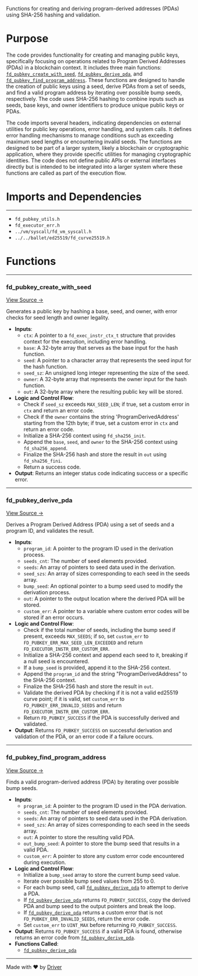 <!--------------------------------------------------------------------------------->
<!-- IMPORTANT: This file is auto-generated by Driver (https://driver.ai). -------->
<!-- Manual edits may be overwritten on future commits. --------------------------->
<!--------------------------------------------------------------------------------->

Functions for creating and deriving program-derived addresses (PDAs) using SHA-256 hashing and validation.

# Purpose
The code provides functionality for creating and managing public keys, specifically focusing on operations related to Program Derived Addresses (PDAs) in a blockchain context. It includes three main functions: [`fd_pubkey_create_with_seed`](<#fd_pubkey_create_with_seed>), [`fd_pubkey_derive_pda`](<#fd_pubkey_derive_pda>), and [`fd_pubkey_find_program_address`](<#fd_pubkey_find_program_address>). These functions are designed to handle the creation of public keys using a seed, derive PDAs from a set of seeds, and find a valid program address by iterating over possible bump seeds, respectively. The code uses SHA-256 hashing to combine inputs such as seeds, base keys, and owner identifiers to produce unique public keys or PDAs.

The code imports several headers, indicating dependencies on external utilities for public key operations, error handling, and system calls. It defines error handling mechanisms to manage conditions such as exceeding maximum seed lengths or encountering invalid seeds. The functions are designed to be part of a larger system, likely a blockchain or cryptographic application, where they provide specific utilities for managing cryptographic identities. The code does not define public APIs or external interfaces directly but is intended to be integrated into a larger system where these functions are called as part of the execution flow.
# Imports and Dependencies

---
- `fd_pubkey_utils.h`
- `fd_executor_err.h`
- `../vm/syscall/fd_vm_syscall.h`
- `../../ballet/ed25519/fd_curve25519.h`


# Functions

---
### fd\_pubkey\_create\_with\_seed<!-- {{#callable:fd_pubkey_create_with_seed}} -->
[View Source →](<../../../../../src/flamenco/runtime/fd_pubkey_utils.c#L6>)

Generates a public key by hashing a base, seed, and owner, with error checks for seed length and owner legality.
- **Inputs**:
    - `ctx`: A pointer to a `fd_exec_instr_ctx_t` structure that provides context for the execution, including error handling.
    - `base`: A 32-byte array that serves as the base input for the hash function.
    - `seed`: A pointer to a character array that represents the seed input for the hash function.
    - `seed_sz`: An unsigned long integer representing the size of the seed.
    - `owner`: A 32-byte array that represents the owner input for the hash function.
    - `out`: A 32-byte array where the resulting public key will be stored.
- **Logic and Control Flow**:
    - Check if `seed_sz` exceeds `MAX_SEED_LEN`; if true, set a custom error in `ctx` and return an error code.
    - Check if the `owner` contains the string 'ProgramDerivedAddress' starting from the 12th byte; if true, set a custom error in `ctx` and return an error code.
    - Initialize a SHA-256 context using `fd_sha256_init`.
    - Append the `base`, `seed`, and `owner` to the SHA-256 context using `fd_sha256_append`.
    - Finalize the SHA-256 hash and store the result in `out` using `fd_sha256_fini`.
    - Return a success code.
- **Output**: Returns an integer status code indicating success or a specific error.


---
### fd\_pubkey\_derive\_pda<!-- {{#callable:fd_pubkey_derive_pda}} -->
[View Source →](<../../../../../src/flamenco/runtime/fd_pubkey_utils.c#L39>)

Derives a Program Derived Address (PDA) using a set of seeds and a program ID, and validates the result.
- **Inputs**:
    - `program_id`: A pointer to the program ID used in the derivation process.
    - `seeds_cnt`: The number of seed elements provided.
    - `seeds`: An array of pointers to seed data used in the derivation.
    - `seed_szs`: An array of sizes corresponding to each seed in the seeds array.
    - `bump_seed`: An optional pointer to a bump seed used to modify the derivation process.
    - `out`: A pointer to the output location where the derived PDA will be stored.
    - `custom_err`: A pointer to a variable where custom error codes will be stored if an error occurs.
- **Logic and Control Flow**:
    - Check if the total number of seeds, including the bump seed if present, exceeds `MAX_SEEDS`; if so, set `custom_err` to `FD_PUBKEY_ERR_MAX_SEED_LEN_EXCEEDED` and return `FD_EXECUTOR_INSTR_ERR_CUSTOM_ERR`.
    - Initialize a SHA-256 context and append each seed to it, breaking if a null seed is encountered.
    - If a `bump_seed` is provided, append it to the SHA-256 context.
    - Append the `program_id` and the string "ProgramDerivedAddress" to the SHA-256 context.
    - Finalize the SHA-256 hash and store the result in `out`.
    - Validate the derived PDA by checking if it is not a valid ed25519 curve point; if it is valid, set `custom_err` to `FD_PUBKEY_ERR_INVALID_SEEDS` and return `FD_EXECUTOR_INSTR_ERR_CUSTOM_ERR`.
    - Return `FD_PUBKEY_SUCCESS` if the PDA is successfully derived and validated.
- **Output**: Returns `FD_PUBKEY_SUCCESS` on successful derivation and validation of the PDA, or an error code if a failure occurs.


---
### fd\_pubkey\_find\_program\_address<!-- {{#callable:fd_pubkey_find_program_address}} -->
[View Source →](<../../../../../src/flamenco/runtime/fd_pubkey_utils.c#L86>)

Finds a valid program-derived address (PDA) by iterating over possible bump seeds.
- **Inputs**:
    - `program_id`: A pointer to the program ID used in the PDA derivation.
    - `seeds_cnt`: The number of seed elements provided.
    - `seeds`: An array of pointers to seed data used in the PDA derivation.
    - `seed_szs`: An array of sizes corresponding to each seed in the seeds array.
    - `out`: A pointer to store the resulting valid PDA.
    - `out_bump_seed`: A pointer to store the bump seed that results in a valid PDA.
    - `custom_err`: A pointer to store any custom error code encountered during execution.
- **Logic and Control Flow**:
    - Initialize a `bump_seed` array to store the current bump seed value.
    - Iterate over possible bump seed values from 255 to 0.
    - For each bump seed, call [`fd_pubkey_derive_pda`](<#fd_pubkey_derive_pda>) to attempt to derive a PDA.
    - If [`fd_pubkey_derive_pda`](<#fd_pubkey_derive_pda>) returns `FD_PUBKEY_SUCCESS`, copy the derived PDA and bump seed to the output pointers and break the loop.
    - If [`fd_pubkey_derive_pda`](<#fd_pubkey_derive_pda>) returns a custom error that is not `FD_PUBKEY_ERR_INVALID_SEEDS`, return the error code.
    - Set `custom_err` to `UINT_MAX` before returning `FD_PUBKEY_SUCCESS`.
- **Output**: Returns `FD_PUBKEY_SUCCESS` if a valid PDA is found, otherwise returns an error code from [`fd_pubkey_derive_pda`](<#fd_pubkey_derive_pda>).
- **Functions Called**:
    - [`fd_pubkey_derive_pda`](<#fd_pubkey_derive_pda>)



---
Made with ❤️ by [Driver](https://www.driver.ai/)